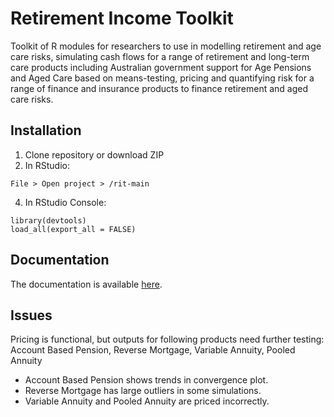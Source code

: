 # Retirement Income Toolkit

Toolkit of R modules for researchers to use in modelling retirement and age care risks, simulating cash flows for a range of retirement and long-term care products including Australian government support for Age Pensions and Aged Care based on means-testing, pricing and quantifying risk for a range of finance and insurance products to finance retirement and aged care risks.

## Installation

1. Clone repository or download ZIP 
2. In RStudio:
```
File > Open project > /rit-main
```
4. In RStudio Console: 
```
library(devtools)
load_all(export_all = FALSE)
```

## Documentation

The documentation is available [here](https://print-hi.github.io/toolkit-live/).

## Issues

Pricing is functional, but outputs for following products need further testing: Account Based Pension, Reverse Mortgage, Variable Annuity, Pooled Annuity

- Account Based Pension shows trends in convergence plot.
- Reverse Mortgage has large outliers in some simulations.
- Variable Annuity and Pooled Annuity are priced incorrectly.
